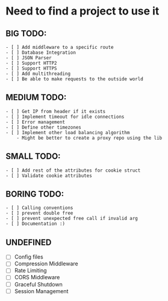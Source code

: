 # Need to find a project to use it

## BIG TODO:
    - [ ] Add middleware to a specific route
    - [ ] Database Integration
    - [ ] JSON Parser
    - [ ] Support HTTP2
    - [ ] Support HTTPS
    - [ ] Add multithreading
    - [ ] Be able to make requests to the outside world
## MEDIUM TODO:
    - [ ] Get IP from header if it exists
    - [ ] Implement timeout for idle connections
    - [ ] Error management
    - [ ] Define other timezones
    - [ ] Implement other load balancing algorithm
        - Might be better to create a proxy repo using the lib
## SMALL TODO:
    - [ ] Add rest of the attributes for cookie struct
    - [ ] Validate cookie attributes
## BORING TODO:
    - [ ] Calling conventions
    - [ ] prevent double free
    - [ ] prevent unexpected free call if invalid arg
    - [ ] Documentation :)

## UNDEFINED
- [ ] Config files
- [ ] Compression Middleware
- [ ] Rate Limiting
- [ ] CORS Middleware
- [ ] Graceful Shutdown
- [ ] Session Management

